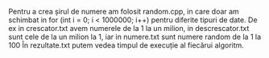 Pentru a crea șirul de numere am folosit random.cpp, in care doar am schimbat in for (int i = 0; i < 1000000; i++) pentru diferite tipuri de date. De ex in crescator.txt avem numerele de la 1 la un milion, in descrescator.txt sunt cele de la un milion la 1, iar in numere.txt sunt numere random de la 1 la 100
În rezultate.txt putem vedea timpul de execuție al fiecărui algoritm.
